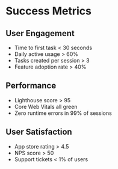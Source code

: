 # Success Metrics

## User Engagement
- Time to first task < 30 seconds
- Daily active usage > 60%
- Tasks created per session > 3
- Feature adoption rate > 40%

## Performance
- Lighthouse score > 95
- Core Web Vitals all green
- Zero runtime errors in 99% of sessions

## User Satisfaction
- App store rating > 4.5
- NPS score > 50
- Support tickets < 1% of users